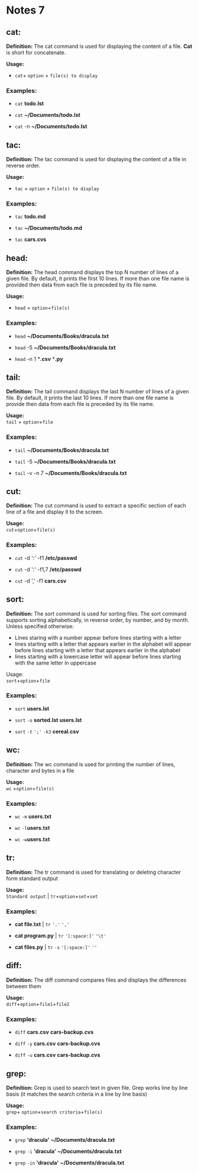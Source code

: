 # Notes 7 

 

## cat: 

**Definition:** The cat command is used for displaying the content of a file. **Cat** is short for concatenate.  

 

**Usage:**  
* `cat`+ `option` + `file(s) to display` 


### Examples: 

* `cat` **todo.lst**  

* `cat` **~/Documents/todo.lst**

* `cat` -n **~/Documents/todo.lst** 

 

## tac: 

**Definition:** The tac command is used for displaying the content of a file in reverse order. 

**Usage:** 
* `tac` + `option` + `file(s) to display` 


### Examples: 

* `tac` **todo.md** 

* `tac` **~/Documents/todo.md** 

* `tac` **cars.cvs**

## head: 

**Definition:** The head command displays the top N number of lines of a given file. By default, it prints the first 10 lines. If more than one file name is provided then data from each file is preceded by its file name.
 

**Usage:**  
 * `head` + `option`+`file(s)` 


### Examples: 

* `head` **~/Documents/Books/dracula.txt**

* `head` -5 **~/Documents/Books/dracula.txt**

* `head` -n 1 ***.csv** ***.py**

## tail: 

**Definition:** The tail command displays the last N number of lines of a given file. By default, it prints the last 10 lines. If more than one file name is provide then data from each file is preceded by its file name. 

**Usage:**  
`tail` + `option`+`file`


### Examples: 

* `tail` **~/Documents/Books/dracula.txt**

* `tail` -5 **~/Documents/Books/dracula.txt**

* `tail` -v -n 7 **~/Documents/Books/dracula.txt**

## cut: 

**Definition:** The cut command is used to extract a specific section of each line of a file and display it to the screen. 

**Usage:**  
`cut`+`option`+`file(s)`

### Examples: 

* `cut` -d ':' -f1 **/etc/passwd**

* `cut` -d ':' -f1,7 **/etc/passwd**

* `cut` -d ',' -f1 **cars.csv**

## sort: 

**Definition:** The sort command is used for sorting files. The sort command supports sorting alphabetically, in reverse order, by number, and by month. Unless specified otherwise:
 -  Lines staring with a number appear before lines starting with a letter
 -  lines starting with a letter that appears earlier in the alphabet will appear before lines starting with a letter that appears earlier in the alphabet
 -  lines starting with a lowercase letter will appear before lines starting with the same letter in uppercase

Usage:  
`sort`+`option`+`file`

### Examples: 

* `sort` **users.lst**

* `sort` `-o` **sorted.lst** **users.lst**

* `sort` `-t` `';'` `-k3` **cereal.csv**

## wc: 

**Definition:** The wc command is used for printing the number of lines, character and bytes in a file

**Usage:**  
`wc` +`option`+`file(s)`

### Examples: 

* `wc` `-m` **users.txt**

* `wc` `-l`**users.txt**

* `wc` `-w`**users.txt**

## tr: 

**Definition:** The tr command is used for translating or deleting character form standard output 

**Usage:**  
 `Standard output` | `tr`+`option`+`set`+`set`

### Examples: 

* **cat file.txt** | `tr` `'.'` `','`

* **cat program.py** | `tr` `'[:space:]'` `'\t'`

* **cat files.py** | `tr` `-s` `'[:space:]'` `''` 

## diff: 

**Definition:** The diff command compares files and displays the differences between them

**Usage:**  
`diff`+`option`+`file1`+`file2`

### Examples: 

* `diff` **cars.csv** **cars-backup.cvs**

* `diff` `-y` **cars.csv** **cars-backup.cvs**

* `diff` `-u` **cars.csv** **cars-backup.cvs**

## grep: 

**Definition:** Grep is used to search text in given file. Grep works line by line basis (it matches the search criteria in a line by line basis)

**Usage:**  
`grep`+ `option`+`search criteria`+`file(s)`

### Examples: 

* `grep` **'dracula'** **~/Documents/dracula.txt**

* `grep` `-i`  **'dracula'** **~/Documents/dracula.txt**

* `grep` `-in` **'dracula'** **~/Documents/dracula.txt**